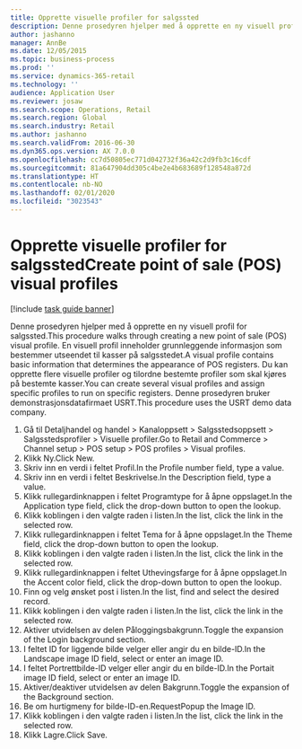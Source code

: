 ```yaml
---
title: Opprette visuelle profiler for salgssted
description: Denne prosedyren hjelper med å opprette en ny visuell profil for salgssted.
author: jashanno
manager: AnnBe
ms.date: 12/05/2015
ms.topic: business-process
ms.prod: ''
ms.service: dynamics-365-retail
ms.technology: ''
audience: Application User
ms.reviewer: josaw
ms.search.scope: Operations, Retail
ms.search.region: Global
ms.search.industry: Retail
ms.author: jashanno
ms.search.validFrom: 2016-06-30
ms.dyn365.ops.version: AX 7.0.0
ms.openlocfilehash: cc7d50805ec771d042732f36a42c2d9fb3c16cdf
ms.sourcegitcommit: 81a647904dd305c4be2e4b683689f128548a872d
ms.translationtype: HT
ms.contentlocale: nb-NO
ms.lasthandoff: 02/01/2020
ms.locfileid: "3023543"
---
```

# <a name="create-point-of-sale-pos-visual-profiles"></a><span data-ttu-id="44d9e-103">Opprette visuelle profiler for salgssted</span><span class="sxs-lookup"><span data-stu-id="44d9e-103">Create point of sale (POS) visual profiles</span></span>

[!include [task guide banner](../includes/task-guide-banner.md)]

<span data-ttu-id="44d9e-104">Denne prosedyren hjelper med å opprette en ny visuell profil for salgssted.</span><span class="sxs-lookup"><span data-stu-id="44d9e-104">This procedure walks through creating a new point of sale (POS) visual profile.</span></span> <span data-ttu-id="44d9e-105">En visuell profil inneholder grunnleggende informasjon som bestemmer utseendet til kasser på salgsstedet.</span><span class="sxs-lookup"><span data-stu-id="44d9e-105">A visual profile contains basic information that determines the appearance of POS registers.</span></span> <span data-ttu-id="44d9e-106">Du kan opprette flere visuelle profiler og tilordne bestemte profiler som skal kjøres på bestemte kasser.</span><span class="sxs-lookup"><span data-stu-id="44d9e-106">You can create several visual profiles and assign specific profiles to run on specific registers.</span></span> <span data-ttu-id="44d9e-107">Denne prosedyren bruker demonstrasjonsdatafirmaet USRT.</span><span class="sxs-lookup"><span data-stu-id="44d9e-107">This procedure uses the USRT demo data company.</span></span>

1. <span data-ttu-id="44d9e-108">Gå til Detaljhandel og handel > Kanaloppsett > Salgsstedsoppsett > Salgsstedsprofiler > Visuelle profiler.</span><span class="sxs-lookup"><span data-stu-id="44d9e-108">Go to Retail and Commerce > Channel setup > POS setup > POS profiles > Visual profiles.</span></span>
2. <span data-ttu-id="44d9e-109">Klikk Ny.</span><span class="sxs-lookup"><span data-stu-id="44d9e-109">Click New.</span></span>
3. <span data-ttu-id="44d9e-110">Skriv inn en verdi i feltet Profil.</span><span class="sxs-lookup"><span data-stu-id="44d9e-110">In the Profile number field, type a value.</span></span>
4. <span data-ttu-id="44d9e-111">Skriv inn en verdi i feltet Beskrivelse.</span><span class="sxs-lookup"><span data-stu-id="44d9e-111">In the Description field, type a value.</span></span>
5. <span data-ttu-id="44d9e-112">Klikk rullegardinknappen i feltet Programtype for å åpne oppslaget.</span><span class="sxs-lookup"><span data-stu-id="44d9e-112">In the Application type field, click the drop-down button to open the lookup.</span></span>
6. <span data-ttu-id="44d9e-113">Klikk koblingen i den valgte raden i listen.</span><span class="sxs-lookup"><span data-stu-id="44d9e-113">In the list, click the link in the selected row.</span></span>
7. <span data-ttu-id="44d9e-114">Klikk rullegardinknappen i feltet Tema for å åpne oppslaget.</span><span class="sxs-lookup"><span data-stu-id="44d9e-114">In the Theme field, click the drop-down button to open the lookup.</span></span>
8. <span data-ttu-id="44d9e-115">Klikk koblingen i den valgte raden i listen.</span><span class="sxs-lookup"><span data-stu-id="44d9e-115">In the list, click the link in the selected row.</span></span>
9. <span data-ttu-id="44d9e-116">Klikk rullegardinknappen i feltet Uthevingsfarge for å åpne oppslaget.</span><span class="sxs-lookup"><span data-stu-id="44d9e-116">In the Accent color field, click the drop-down button to open the lookup.</span></span>
10. <span data-ttu-id="44d9e-117">Finn og velg ønsket post i listen.</span><span class="sxs-lookup"><span data-stu-id="44d9e-117">In the list, find and select the desired record.</span></span>
11. <span data-ttu-id="44d9e-118">Klikk koblingen i den valgte raden i listen.</span><span class="sxs-lookup"><span data-stu-id="44d9e-118">In the list, click the link in the selected row.</span></span>
12. <span data-ttu-id="44d9e-119">Aktiver utvidelsen av delen Påloggingsbakgrunn.</span><span class="sxs-lookup"><span data-stu-id="44d9e-119">Toggle the expansion of the Login background section.</span></span>
13. <span data-ttu-id="44d9e-120">I feltet ID for liggende bilde velger eller angir du en bilde-ID.</span><span class="sxs-lookup"><span data-stu-id="44d9e-120">In the Landscape image ID field, select or enter an image ID.</span></span>
14. <span data-ttu-id="44d9e-121">I feltet Portrettbilde-ID velger eller angir du en bilde-ID.</span><span class="sxs-lookup"><span data-stu-id="44d9e-121">In the Portait image ID field, select or enter an image ID.</span></span>
15. <span data-ttu-id="44d9e-122">Aktiver/deaktiver utvidelsen av delen Bakgrunn.</span><span class="sxs-lookup"><span data-stu-id="44d9e-122">Toggle the expansion of the Background section.</span></span>
16. <span data-ttu-id="44d9e-123">Be om hurtigmeny for bilde-ID-en.</span><span class="sxs-lookup"><span data-stu-id="44d9e-123">RequestPopup the Image ID.</span></span>
17. <span data-ttu-id="44d9e-124">Klikk koblingen i den valgte raden i listen.</span><span class="sxs-lookup"><span data-stu-id="44d9e-124">In the list, click the link in the selected row.</span></span>
18. <span data-ttu-id="44d9e-125">Klikk Lagre.</span><span class="sxs-lookup"><span data-stu-id="44d9e-125">Click Save.</span></span>


